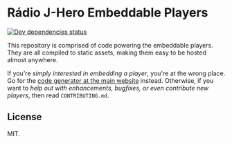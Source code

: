 # Rádio J-Hero Embeddable Players

[![Dev dependencies status](https://david-dm.org/radiojhero/players/dev-status.svg)](https://david-dm.org/radiojhero/players?type=dev)

This repository is comprised of code powering the embeddable players. They are
all compiled to static assets, making them easy to be hosted almost anywhere.

If you're _simply interested in embedding a player_, you're at the wrong place.
Go for the [code generator at the main website][1] instead. Otherwise, if you
want to _help out with enhancements, bugfixes, or even contribute new players_,
then read `CONTRIBUTING.md`.

[1]: https://radiojhero.com/no-seu-site

## License

MIT.
